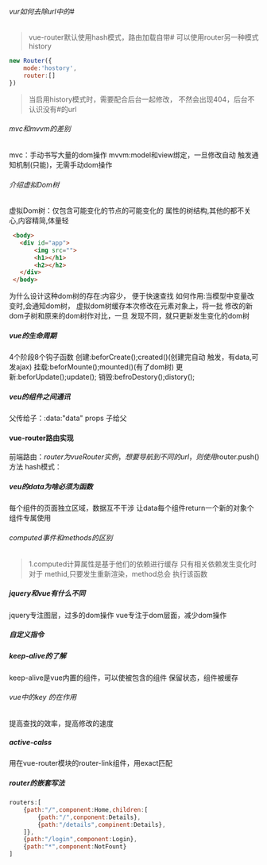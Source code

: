 ###### vur如何去除url中的#
>vue-router默认使用hash模式，路由加载自带#
可以使用router另一种模式history
``` js 
new Router({
    mode:'hostory',
    router:[]
})
 ```
 >当启用history模式时，需要配合后台一起修改，
 不然会出现404，后台不认识没有#的url

 ###### mvc和mvvm的差别
 mvc：手动书写大量的dom操作
 mvvm:model和view绑定，一旦修改自动
 触发通知机制(只能)，无需手动dom操作

 ###### 介绍虚拟Dom树
 虚拟Dom树：仅包含可能变化的节点的可能变化的
 属性的树结构,其他的都不关心,内容精简,体量轻
 ``` html
  <body>
    <div id="app">
        <img src="">
        <h1></h1>
        <h2></h2>
    </div>
  </body>
  ```
  为什么设计这种dom树的存在:内容少，
  便于快速查找
  如何作用:当模型中变量改变时,会通知dom树，
  虚拟dom树缓存本次修改在元素对象上，将一批
  修改的新dom子树和原来的dom树作对比，一旦
  发现不同，就只更新发生变化的dom树

  ##### vue的生命周期
  4个阶段8个钩子函数
  创建:beforCreate();created()(创建完自动
  触发，有data,可发ajax)
  挂载:beforMounte();mounted()(有了dom树)
  更新:beforUpdate();update();
  销毁:befroDestory();distory();

  ##### veu的组件之间通讯
父传给子：:data:"data" props 
子给父
  #### vue-router路由实现
  前端路由：$router为vueRouter实例，想要导航
  到不同的url，则使用$router.push()方法
  hash模式：
  ##### veu的data为啥必须为函数
  每个组件的页面独立区域，数据互不干涉
  让data每个组件return一个新的对象个
  组件专属使用
  ###### computed事件和methods的区别
  >1.computed计算属性是基于他们的依赖进行缓存
  只有相关依赖发生变化时对于 
  >methid,只要发生重新渲染，method总会
  执行该函数
  ##### jquery和vue有什么不同
  jquery专注图层，过多的dom操作
  vue专注于dom层面，减少dom操作
  ##### 自定义指令
  ##### keep-alive的了解
  keep-alive是vue内置的组件，可以使被包含的组件
  保留状态，组件被缓存
  ###### vue中的key 的在作用
  提高查找的效率，提高修改的速度
  ##### active-calss
用在vue-router模块的router-link组件，用exact匹配
##### router的嵌套写法
``` js
routers:[
    {path:"/",component:Home,children:[
        {path:"/",conponent:Details},
        {path:"/details",compinent:Details},
    ]},
    {path:"/login",component:Login},
    {path:"*",component:NotFount}
]

 ```
